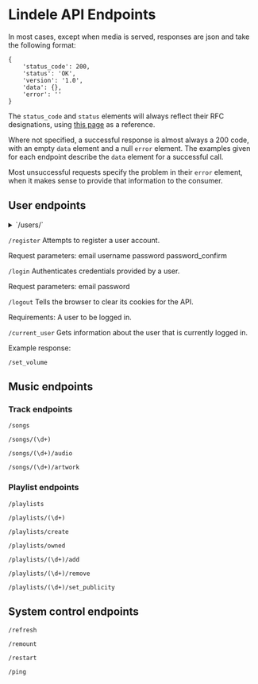 # Lindele API Endpoints
In most cases, except when media is served, responses are json and take the following format:
```
{
	'status_code': 200,
	'status': 'OK',
	'version': '1.0',
	'data': {},
	'error': ''
}
```
The `status_code` and `status` elements will always reflect their RFC 
designations, using [this page](https://www.restapitutorial.com/httpstatuscodes.html)
as a reference.

Where not specified, a successful response is almost always a 200 code, with an
empty `data` element and a null `error` element. The examples given for each
endpoint describe the `data` element for a successful call.

Most unsuccessful requests specify the problem in their `error` element, when
it makes sense to provide that information to the consumer.

## User endpoints
<details>
<summary>`/users/<username>`</summary>
Currently only returns a json with the current user's username.

Requirements:
	A user must be logged in.

Example response:
	`{ 'username': 'AcidBurn' }`
</details>

`/register`
Attempts to register a user account.

Request parameters:
	email
	username
	password
	password_confirm

`/login`
Authenticates credentials provided by a user.

Request parameters:
	email
	password

`/logout`
Tells the browser to clear its cookies for the API.

Requirements:
	A user to be logged in.

`/current_user`
Gets information about the user that is currently logged in.

Example response:



`/set_volume`



## Music endpoints
### Track endpoints
`/songs`


`/songs/(\d+)`


`/songs/(\d+)/audio`


`/songs/(\d+)/artwork`



### Playlist endpoints
`/playlists`


`/playlists/(\d+)`


`/playlists/create`


`/playlists/owned`


`/playlists/(\d+)/add`


`/playlists/(\d+)/remove`


`/playlists/(\d+)/set_publicity`



## System control endpoints
`/refresh`


`/remount`


`/restart`


`/ping`

